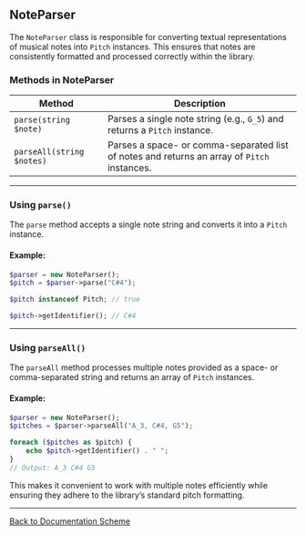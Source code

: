 ## NoteParser

The `NoteParser` class is responsible for converting textual representations of musical notes into `Pitch` instances. This ensures that notes are consistently formatted and processed correctly within the library.

### Methods in NoteParser

| Method | Description |
|--------|-------------|
| `parse(string $note)` | Parses a single note string (e.g., `G_5`) and returns a `Pitch` instance. |
| `parseAll(string $notes)` | Parses a space- or comma-separated list of notes and returns an array of `Pitch` instances. |

---

### Using `parse()`

The `parse` method accepts a single note string and converts it into a `Pitch` instance.

#### Example:

```php
$parser = new NoteParser();
$pitch = $parser->parse("C#4");

$pitch instanceof Pitch; // true

$pitch->getIdentifier(); // C#4
```

---

### Using `parseAll()`

The `parseAll` method processes multiple notes provided as a space- or comma-separated string and returns an array of `Pitch` instances.

#### Example:

```php
$parser = new NoteParser();
$pitches = $parser->parseAll("A_3, C#4, G5");

foreach ($pitches as $pitch) {
    echo $pitch->getIdentifier() . " ";
}
// Output: A_3 C#4 G5
```

This makes it convenient to work with multiple notes efficiently while ensuring they adhere to the library’s standard pitch formatting.

---

[Back to Documentation Scheme](./index.md)
